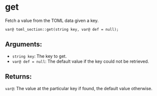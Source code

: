 # get
Fetch a value from the TOML data given a key.

`var@ toml_section::get(string key, var@ def = null);`

## Arguments:
- `string key`: The key to get.
- `var@ def = null`: The default value if the key could not be retrieved.

## Returns:
`var@`: The value at the particular key if found, the default value otherwise.
